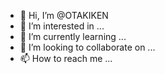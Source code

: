 - 👋 Hi, I’m @OTAKIKEN
- 👀 I’m interested in ...
- 🌱 I’m currently learning ...
- 💞️ I’m looking to collaborate on ...
- 📫 How to reach me ...

<!---
OTAKIKEN/OTAKIKEN is a ✨ special ✨ repository because its `README.md` (this file) appears on your GitHub profile.
You can click the Preview link to take a look at your changes.
--->
